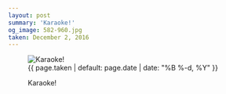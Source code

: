 ```yaml
---
layout: post
summary: 'Karaoke!'
og_image: 582-960.jpg
taken: December 2, 2016
---
```


<figure class="post" data-src="{{ site.assets_url }}/{{ page.og_image }}">
<img alt="Karaoke!" sizes="(min-width: 700px) 50vw, calc(100vw - 2rem)" src="{{ site.assets_url }}/582-480.jpg" srcset="{{ site.assets_url }}/582-240.jpg 240w, {{ site.assets_url }}/582-480.jpg 480w, {{ site.assets_url }}/582-720.jpg 720w, {{ site.assets_url }}/582-960.jpg 960w"/>
<figcaption>
<time>{{ page.taken | default: page.date | date: "%B %-d, %Y" }}</time>
<p>Karaoke!</p>
</figcaption>
</figure>
